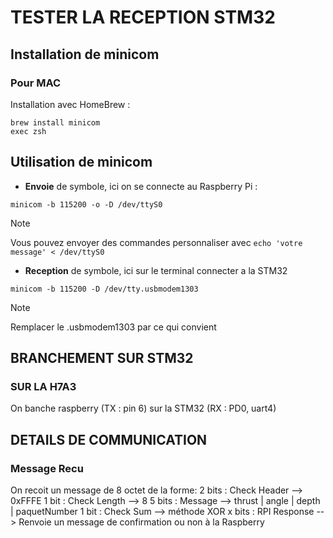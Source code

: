 # TESTER LA RECEPTION STM32

## Installation de minicom
### Pour MAC
Installation avec HomeBrew :

```
brew install minicom
exec zsh
```


## Utilisation de minicom
 - **Envoie** de symbole, ici on se connecte au Raspberry Pi : 
```
minicom -b 115200 -o -D /dev/ttyS0 
```
>[!NOTE]
>Vous pouvez envoyer des commandes personnaliser avec  `echo 'votre message' < /dev/ttyS0`

 - **Reception** de symbole, ici sur le terminal connecter a la STM32
```
minicom -b 115200 -D /dev/tty.usbmodem1303
```
>[!NOTE]
> Remplacer le .usbmodem1303 par ce qui convient

## BRANCHEMENT SUR STM32
### SUR LA H7A3
On banche raspberry (TX : pin 6) sur la STM32 (RX : PD0, uart4)

## DETAILS DE COMMUNICATION
### Message Recu 
On recoit un message de 8 octet de la forme:
2 bits : Check Header --> 0xFFFE
1 bit : Check Length --> 8
5 bits : Message --> thrust | angle | depth | paquetNumber
1 bit : Check Sum --> méthode XOR
x bits : RPI Response --> Renvoie un message de confirmation ou non à la Raspberry


